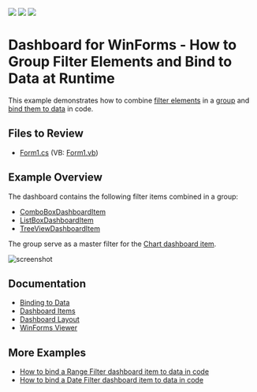 <!-- default badges list -->
![](https://img.shields.io/endpoint?url=https://codecentral.devexpress.com/api/v1/VersionRange/128581035/18.2.3%2B)
[![](https://img.shields.io/badge/Open_in_DevExpress_Support_Center-FF7200?style=flat-square&logo=DevExpress&logoColor=white)](https://supportcenter.devexpress.com/ticket/details/T191632)
[![](https://img.shields.io/badge/📖_How_to_use_DevExpress_Examples-e9f6fc?style=flat-square)](https://docs.devexpress.com/GeneralInformation/403183)
<!-- default badges end -->

# Dashboard for WinForms - How to Group Filter Elements and Bind to Data at Runtime

This example demonstrates how to combine [filter elements](https://docs.devexpress.com/Dashboard/17659) in a [group](https://docs.devexpress.com/Dashboard/1758) and [bind them to data](https://docs.devexpress.com/Dashboard/17660) in code.

## Files to Review

* [Form1.cs](./CS/Dashboard_FilterElements_and_Groups/Form1.cs) (VB: [Form1.vb](./VB/Dashboard_FilterElements_and_Groups/Form1.vb))

## Example Overview

The dashboard contains the following filter items combined in a group:

* [ComboBoxDashboardItem](https://docs.devexpress.com/Dashboard/DevExpress.DashboardCommon.ComboBoxDashboardItem)
* [ListBoxDashboardItem](https://docs.devexpress.com/Dashboard/DevExpress.DashboardCommon.ListBoxDashboardItem)
* [TreeViewDashboardItem](https://docs.devexpress.com/Dashboard/DevExpress.DashboardCommon.TreeViewDashboardItem)

The group serve as a master filter for the [Chart dashboard item](https://docs.devexpress.com/Dashboard/14719).

![screenshot](/images/screenshot.png)

## Documentation

- [Binding to Data](https://docs.devexpress.com/Dashboard/116771) 
- [Dashboard Items](https://docs.devexpress.com/Dashboard/116521)
- [Dashboard Layout](https://docs.devexpress.com/Dashboard/15617)
- [WinForms Viewer](https://docs.devexpress.com/Dashboard/117122)

## More Examples

- [How to bind a Range Filter dashboard item to data in code](https://github.com/DevExpress-Examples/how-to-bind-a-range-filter-dashboard-item-to-data-in-code-e4773)
- [How to bind a Date Filter dashboard item to data in code](https://github.com/DevExpress-Examples/winforms-dashboard-create-datefilterdashboarditem)
